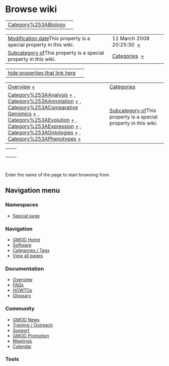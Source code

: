 



<span id="top"></span>




# <span dir="auto">Browse wiki</span>






|                                                               |     |
|---------------------------------------------------------------|-----|
| [Category%253ABiology](/wiki/Category%253ABiology "Category%253ABiology") |     |

|  |  |
|----|----|
| <span class="smw-highlighter" data-type="1" state="inline" data-title="Property"><span class="smwbuiltin">[Modification date](/wiki/Property:Modification_date "Property:Modification date")</span><span class="smwttcontent">This property is a special property in this wiki.</span></span> | <span class="smwb-value">11 March 2008 20:25:30  <span class="smwsearch">[+](/wiki/Special%253ASearchByProperty/Modification-20date/11-20March-202008-2020:25:30 "Special%253ASearchByProperty/Modification-20date/11-20March-202008-2020:25:30")</span></span> |
| <span class="smw-highlighter" data-type="1" state="inline" data-title="Property"><span class="smwbuiltin">[Subcategory of](/wiki/Property:Subcategory_of "Property:Subcategory of")</span><span class="smwttcontent">This property is a special property in this wiki.</span></span> | <span class="smwb-value">[Categories](/wiki/Category%253ACategories "Category%253ACategories")  <span class="smwsearch">[+](/wiki/Special%253ASearchByProperty/Subcategory-20of/Categories "Special%253ASearchByProperty/Subcategory-20of/Categories")</span></span> |

<span id="smw_browse_incoming"></span>

|  |  |
|----|----|
| [hide properties that link here](/mediawiki/index.php?title=Special:Browse&offset=0&dir=out&article=Category%253ABiology)  |  |

|  |  |
|----|----|
| <span class="smwb-ivalue">[Overview](/wiki/Overview "Overview") <span class="smwbrowse">[+](/wiki/Special%253ABrowse/Overview "Special%253ABrowse/Overview")</span></span> | [Categories](/wiki/Special%253ACategories "Special%253ACategories") |
| <span class="smwb-ivalue">[Category%253AAnalysis](/wiki/Category%253AAnalysis "Category%253AAnalysis") <span class="smwbrowse">[+](/wiki/Special%253ABrowse/Category%253AAnalysis "Special%253ABrowse/Category%253AAnalysis")</span></span> , <span class="smwb-ivalue">[Category%253AAnnotation](/wiki/Category%253AAnnotation "Category%253AAnnotation") <span class="smwbrowse">[+](/wiki/Special%253ABrowse/Category%253AAnnotation "Special%253ABrowse/Category%253AAnnotation")</span></span> , <span class="smwb-ivalue">[Category%253AComparative Genomics](/wiki/Category%253AComparative_Genomics "Category%253AComparative Genomics") <span class="smwbrowse">[+](/wiki/Special%253ABrowse/Category%253AComparative-20Genomics "Special%253ABrowse/Category%253AComparative-20Genomics")</span></span> , <span class="smwb-ivalue">[Category%253AEvolution](/wiki/Category%253AEvolution "Category%253AEvolution") <span class="smwbrowse">[+](/wiki/Special%253ABrowse/Category%253AEvolution "Special%253ABrowse/Category%253AEvolution")</span></span> , <span class="smwb-ivalue">[Category%253AExpression](/wiki/Category%253AExpression "Category%253AExpression") <span class="smwbrowse">[+](/wiki/Special%253ABrowse/Category%253AExpression "Special%253ABrowse/Category%253AExpression")</span></span> , <span class="smwb-ivalue">[Category%253AOntologies](/wiki/Category%253AOntologies "Category%253AOntologies") <span class="smwbrowse">[+](/wiki/Special%253ABrowse/Category%253AOntologies "Special%253ABrowse/Category%253AOntologies")</span></span> , <span class="smwb-ivalue">[Category%253APhenotypes](/wiki/Category%253APhenotypes "Category%253APhenotypes") <span class="smwbrowse">[+](/wiki/Special%253ABrowse/Category%253APhenotypes "Special%253ABrowse/Category%253APhenotypes")</span></span> | <span class="smw-highlighter" data-type="1" state="inline" data-title="Property"><span class="smwbuiltin">[Subcategory of](/wiki/Property:Subcategory_of "Property:Subcategory of")</span><span class="smwttcontent">This property is a special property in this wiki.</span></span> |

|     |     |
|-----|-----|
|     |     |

 

Enter the name of the page to start browsing from.  








## Navigation menu



### Namespaces

- <span id="ca-nstab-special">[Special
  page](/wiki/Special%253ABrowse/Category%253ABiology "This is a special page, you cannot edit the page itself")</span>






### Navigation



- <span id="n-GMOD-Home">[GMOD Home](/wiki/Main_Page)</span>
- <span id="n-Software">[Software](/wiki/GMOD_Components)</span>
- <span id="n-Categories-.2F-Tags">[Categories /
  Tags](/wiki/Categories)</span>
- <span id="n-View-all-pages">[View all
  pages](/wiki/Special:AllPages)</span>




### Documentation



- <span id="n-Overview">[Overview](/wiki/Overview)</span>
- <span id="n-FAQs">[FAQs](/wiki/Category%253AFAQ)</span>
- <span id="n-HOWTOs">[HOWTOs](/wiki/Category%253AHOWTO)</span>
- <span id="n-Glossary">[Glossary](/wiki/Glossary)</span>




### Community



- <span id="n-GMOD-News">[GMOD News](/wiki/GMOD_News)</span>
- <span id="n-Training-.2F-Outreach">[Training /
  Outreach](/wiki/Training_and_Outreach)</span>
- <span id="n-Support">[Support](/wiki/Support)</span>
- <span id="n-GMOD-Promotion">[GMOD
  Promotion](/wiki/GMOD_Promotion)</span>
- <span id="n-Meetings">[Meetings](/wiki/Meetings)</span>
- <span id="n-Calendar">[Calendar](/wiki/Calendar)</span>




### Tools












<!-- -->





